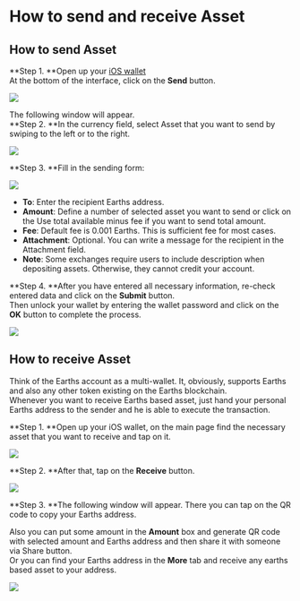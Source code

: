# How to send and receive Asset

## **How to send Asset**

**Step 1. **Open up your [iOS wallet](https://itunes.apple.com/us/app/earths-wallet/id1233158971)  
At the bottom of the interface, click on the **Send** button.

![](/_assets/asset_transfers_ios_01.jpg)

The following window will appear.  
**Step 2. **In the currency field, select Asset that you want to send by swiping to the left or to the right.

![](/_assets/asset_transfers_ios_02.jpg)

**Step 3. **Fill in the sending form:

![](/_assets/asset_transfers_ios_03.png)

* **To**: Enter the recipient Earths address.
* **Amount**: Define a number of selected asset you want to send or click on the Use total available minus fee if you want to send total amount.
* **Fee**: Default fee is 0.001 Earths. This is sufficient fee for most cases.
* **Attachment**: Optional. You can write a message for the recipient in the Attachment field.
* **Note**: Some exchanges require users to include description when depositing assets. Otherwise, they cannot credit your account.

**Step 4. **After you have entered all necessary information, re-check entered data and click on the **Submit** button.  
Then unlock your wallet by entering the wallet password and click on the **OK** button to complete the process.

![](/_assets/asset_transfers_ios_04.jpg)

## **How to receive Asset**

Think of the Earths account as a multi-wallet. It, obviously, supports Earths and also any other token existing on the Earths blockchain.  
Whenever you want to receive Earths based asset, just hand your personal Earths address to the sender and he is able to execute the transaction.

**Step 1. **Open up your iOS wallet, on the main page find the necessary asset that you want to receive and tap on it.

![](/_assets/asset_transfers_ios_05.jpg)

**Step 2. **After that, tap on the **Receive** button.

![](/_assets/asset_transfers_ios_06.jpg)

**Step 3. **The following window will appear. There you can tap on the QR code to copy your Earths address.

Also you can put some amount in the **Amount** box and generate QR code with selected amount and Earths address and then share it with someone via Share button.  
Or you can find your Earths address in the **More** tab and receive any earths based asset to your address.

![](/_assets/asset_transfers_ios_07.png)


